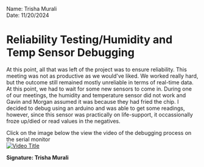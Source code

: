 Name: Trisha Murali <br/>
Date: 11/20/2024 

# Reliability Testing/Humidity and Temp Sensor Debugging

At this point, all that was left of the project was to ensure reliability. This meeting was not as productive as we would've liked. We worked really hard, but the outcome still remained mostly unreliable in terms of real-time data. At this point, we had to wait for some new sensors to come in. During one of our meetings, the humidity and temperature sensor did not work and Gavin and Morgan assumed it was because they had fried the chip. I decided to debug using an arduino and was able to get some readings, however, since this sensor was practically on life-support, it occassionally froze up/died or read values in the negatives. 

Click on the image below the view the video of the debugging process on the serial monitor <br/> 
[![Video Title](https://github.com/user-attachments/assets/9b0e9237-42f1-40a6-be9d-022a7763d013)
](https://drive.google.com/file/d/129NhYkDczbwMIcx-N8MheWc6Hf9qHvXl/view?usp=sharing)

**Signature: Trisha Murali**
